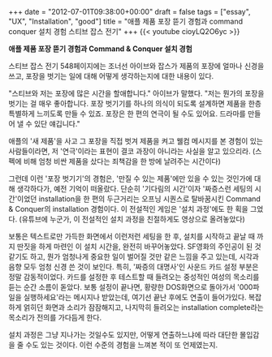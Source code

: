 +++
date = "2012-07-01T09:38:00+00:00"
draft = false
tags = ["essay", "UX", "Installation", "good"]
title = "애플 제품 포장 뜯기 경험과 command conquer 설치 경험 스티브 잡스 전기"
+++
{{< youtube cioyLQ2O6yc >}}



**애플 제품 포장 뜯기 경험과 Command & Conquer 설치 경험**

스티브 잡스 전기 548페이지에는 조너선 아이브와 잡스가 제품의 포장에 얼마나 신경을 쓰고, 포장을 벗기는 일에 대해 어떻게 생각하는지에 대한 내용이 있다.

"스티브와 저는 포장에 많은 시간을 할애합니다." 아이브가 말했다. "저는 뭔가의 포장을 벗기는 걸 매우 좋아합니다. 포장 벗기기를 하나의 의식이 되도록 설계하면 제품을 한층 특별하게 느끼도록 만들 수 있죠. 포장은 한 편의 연극이 될 수도 있어요. 드라마를 만들어 낼 수 있단 얘깁니다."

애플의 '새 제품'을 사고 그 포장을 직접 벗겨 제품을 켜고 웰컴 메시지를 본 경험이 있는 사람들이라면, 저 '연극'이라는 표현이 결코 과장이 아니라는 사실을 알고 있으리라. (스펙에 비해 엄청 비싼 제품을 샀다는 죄책감을 한 방에 날려주는 시간이다)

그런데 이런 '포장 벗기기'의 경험은, '만질 수 있는 제품'에만 있을 수 있는 것인가에 대해 생각하다가, 예전 기억이 떠올랐다. 단순히 '기다림의 시간'이자 '짜증스런 세팅의 시간'이었던 installation을 한 편의 두근거리는 오프닝 시퀀스로 탈바꿈시킨 Command & Conquer의 installation 경험이다. 이 전설적인 게임은 '설치 과정'에도 한 획을 그었다. (유튜브에 누군가, 이 전설적인 설치 과정을 친절하게도 영상으로 올려놓았다)

보통은 텍스트로만 가득한 화면에서 이런저런 세팅을 한 후, 설치를 시작하고 끝날 때 까지 딴짓을 하게 마련인 이 설치 시간을, 완전히 바꾸어놓았다. SF영화의 주인공이 된 것 같기도 하고, 뭔가 엄청나게 중요한 일이 벌어질 것만 같은 느낌을 주고 있는데, 시각과 음향 모두 엄청 신경 쓴 것이 보인다. 특히, '짜증의 대명사'인 사운드 카드 설정 부분은 정말 감동적이었다. 카드를 설정한 후 테스트할 때 들려오는 중성적인 여성의 목소리를 듣는 순간 소름이 돋았다. 보통 설정이 끝나면, 황량한 DOS화면으로 돌아가서 '000파일을 실행하세요'라는 메시지나 받았는데, 여기선 끝난 후에도 연출이 들어가있다. 복잡하게 얽히던 화면과 소리가 잠잠해지고, 나지막히 들려오는 installation complete라는 목소리가 전의를 가다듬게 한다.

설치 과정은 그냥 지나가는 것일수도 있지만, 어떻게 연출하느냐에 따라 대단한 몰입감을 줄 수도 있는 것이다. 이런 수준의 경험을 느껴본 적이 또 언제였는지.
